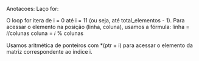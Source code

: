 Anotacoes: 
 Laço for:

O loop for itera de i = 0 até i = 11 (ou seja, até total_elementos - 1).
Para acessar o elemento na posição (linha, coluna), usamos a fórmula:
linha = 𝑖/colunas
coluna = 𝑖 % colunas

Usamos aritmética de ponteiros com *(ptr + i) para acessar o elemento da matriz correspondente ao índice i.
